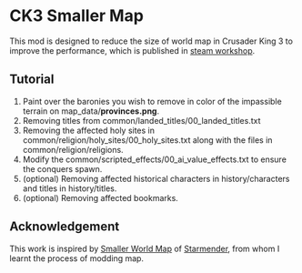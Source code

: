 # CK3 Smaller Map
This mod is designed to reduce the size of world map in Crusader King 3 to improve the performance, which is published in [steam workshop](https://steamcommunity.com/sharedfiles/filedetails/?id=3488444772).   

## Tutorial  
1. Paint over the baronies you wish to remove in color of the impassible terrain on map_data/**provinces.png**.
2. Removing titles from common/landed_titles/00_landed_titles.txt
3. Removing the affected holy sites in common/religion/holy_sites/00_holy_sites.txt along with the files in common/religion/religions.
4. Modify the common/scripted_effects/00_ai_value_effects.txt to ensure the conquers spawn.
5. (optional) Removing affected historical characters in history/characters and titles in history/titles.
6. (optional) Removing affected bookmarks.

## Acknowledgement
This work is inspired by [Smaller World Map](https://steamcommunity.com/sharedfiles/filedetails/?id=2882223898) of [Starmender](https://steamcommunity.com/id/starmender), from whom I learnt the process of modding map.
